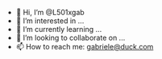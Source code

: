 - 👋 Hi, I’m @L501xgab
- 👀 I’m interested in ...
- 🌱 I’m currently learning ...
- 💞️ I’m looking to collaborate on ...
- 📫 How to reach me: gabriele@duck.com

<!---
L501xgab/L501xgab is a ✨ special ✨ repository because its `README.md` (this file) appears on your GitHub profile.
You can click the Preview link to take a look at your changes.
--->
